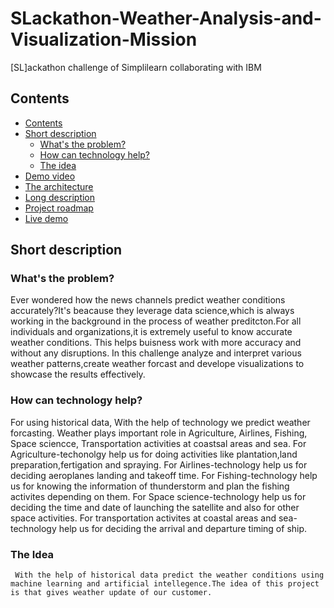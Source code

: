# SLackathon-Weather-Analysis-and-Visualization-Mission
  [SL]ackathon challenge of Simplilearn collaborating with IBM

## Contents
 - [Contents](#contents)
  - [Short description](#short-description)
    - [What's the problem?](#whats-the-problem)
    - [How can technology help?](#how-can-technology-help)
    - [The idea](#the-idea)
  - [Demo video](#demo-video)
  - [The architecture](#the-architecture)
  - [Long description](#long-description)
  - [Project roadmap](#project-roadmap)
  - [Live demo](#live-demo)


   ## Short description
   
   ### What's the problem?
 Ever wondered how the news channels predict weather conditions accurately?It's beacause they leverage data science,which is always working in the background in the process of weather preditcton.For all individuals and organizations,it is extremely useful to know accurate  weather conditions. This helps buisness work with more accuracy and without any disruptions. In this challenge analyze and interpret various weather patterns,create  weather forcast and develope visualizations to showcase  the results effectively.
 
   ### How can technology help?
   
   For using historical data,  With the  help of technology  we predict weather forcasting.
   Weather plays important role in
                               Agriculture,
                               Airlines,
                               Fishing,
                               Space sciencce,
                               Transportation activities at coastsal areas and sea.
    For Agriculture-techonolgy help us for doing activities like plantation,land preparation,fertigation and spraying.
    For Airlines-technology help us for deciding aeroplanes landing and takeoff time.
    For Fishing-technology help us for knowing the information of thunderstorm and plan the fishing activites depending on them.
    For Space science-technology help us for deciding the time and date of launching the satellite and also for other space activities.
    For transportation activites at coastal areas and sea-technology help us for deciding the arrival and departure timing of ship.
   

   ### The Idea
     With the help of historical data predict the weather conditions using machine learning and artificial intellegence.The idea of this project is that gives weather update of our customer.
       
